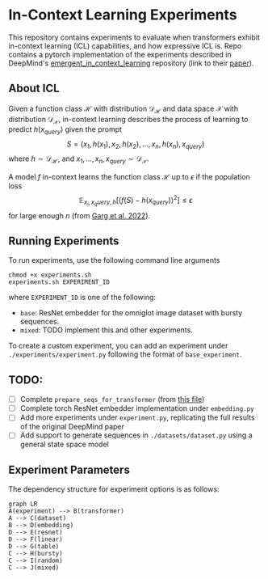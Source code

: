 # In-Context Learning Experiments
This repository contains experiments to evaluate when transformers exhibit in-context learning (ICL) capabilities, and how expressive ICL is. Repo contains a pytorch implementation of the experiments described in DeepMind's [emergent_in_context_learning](https://github.com/google-deepmind/emergent_in_context_learning/) repository (link to their [paper](https://proceedings.neurips.cc/paper_files/paper/2022/file/77c6ccacfd9962e2307fc64680fc5ace-Paper-Conference.pdf)).

## About ICL

Given a function class $\mathcal{H}$ with distribution $\mathcal{D}_{\mathcal{H}}$ and data space $\mathcal{X}$ with distribution $\mathcal{D}_{\mathcal{X}}$, in-context learning describes the process of learning to predict $h(x_{query})$ given the prompt
$$
S=(x_1, h(x_1), x_2, h(x_2), ..., x_n, h(x_n), x_{query})
$$where $h \sim \mathcal{D}_{\mathcal{H}}$, and $x_1, ..., x_n, x_{query} \sim \mathcal{D}_{\mathcal{X}}$.

A model $f$ in-context learns the function class $\mathcal{H}$ up to $\epsilon$ if the population loss
$$
\mathbb{E}_{x_i, x_query, h}\left[(f(S)-h(x_{query}))^2\right] \leq \epsilon
$$ for large enough $n$ (from [Garg et al. 2022](https://arxiv.org/pdf/2208.01066)).

## Running Experiments
To run experiments, use the following command line arguments

    chmod +x experiments.sh
    experiments.sh EXPERIMENT_ID

where `EXPERIMENT_ID` is one of the following:
 - `base`: ResNet embedder for the omniglot image dataset with bursty sequences.
 - `mixed`: TODO implement this and other experiments.

To create a custom experiment, you can add an experiment under `./experiments/experiment.py` following the format of `base_experiment`.

## TODO:

 - [ ] Complete `prepare_seqs_for_transformer` (from [this file](https://github.com/google-deepmind/emergent_in_context_learning/blob/main/datasets/utils.py))
 - [ ] Complete torch ResNet embedder implementation under `embedding.py`
 - [ ] Add more experiments under `experiment.py`, replicating the full results of the original DeepMind paper
 - [ ] Add support to generate sequences in `./datasets/dataset.py` using a general state space model

## Experiment Parameters

The dependency structure for experiment options is as follows:

```mermaid
graph LR
A(experiment) --> B(transformer)
A --> C(dataset)
B --> D(embedding)
D --> E(resnet)
D --> F(linear)
D --> G(table)
C --> H(bursty)
C --> I(random)
C --> J(mixed)
```
